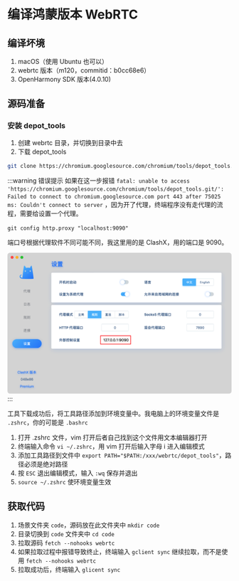 # 编译鸿蒙版本 WebRTC

## 编译坏境

1. macOS（使用 Ubuntu 也可以）
2. webrtc 版本（m120，commitid：b0cc68e6）
3. OpenHarmony SDK 版本(4.0.10)

## 源码准备

### 安装 depot_tools

1. 创建 webrtc 目录，并切换到目录中去
2. 下载 depot_tools

```bash
git clone https://chromium.googlesource.com/chromium/tools/depot_tools.git
```

:::warning 错误提示
如果在这一步报错 `fatal: unable to access 'https://chromium.googlesource.com/chromium/tools/depot_tools.git/': Failed to connect to chromium.googlesource.com port 443 after 75025 ms: Couldn't connect to server` ，因为开了代理，终端程序没有走代理的流程，需要给设置一个代理。

`git config http.proxy "localhost:9090"`

端口号根据代理软件不同可能不同，我这里用的是 ClashX，用的端口是 9090。

![alt text](../images/compilewebrtc_clashx.png)
:::

工具下载成功后，将工具路径添加到环境变量中。我电脑上的环境变量文件是 `.zshrc`，你的可能是 `.bashrc`

1. 打开 .zshrc 文件，vim 打开后者自己找到这个文件用文本编辑器打开
2. 终端输入命令 `vi ~/.zshrc`，用 vim 打开后输入字母 i 进入编辑模式
3. 添加工具路径到文件中 `export PATH="$PATH:/xxx/webrtc/depot_tools"`，路径必须是绝对路径
4. 按 `ESC` 退出编辑模式，输入 `:wq` 保存并退出
5. `source ~/.zshrc` 使环境变量生效

## 获取代码

1. 场景文件夹 `code`，源码放在此文件夹中 `mkdir code`
2. 目录切换到 `code` 文件夹中 `cd code`
3. 拉取源码 `fetch --nohooks webrtc`
4. 如果拉取过程中报错导致终止，终端输入 `gclient sync` 继续拉取，而不是使用 `fetch --nohooks webrtc`
5. 拉取成功后，终端输入 `glicent sync`
